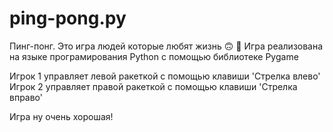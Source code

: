 # ping-pong.py
Пинг-понг. Это игра людей которые любят жизнь  🙃 🙂
Игра реализована на языке програмирования Python с помощью библиотеке Pygame

Игрок 1 управляет левой ракеткой с помощью клавиши 'Стрелка влево'
Игрок 2 управляет правой ракеткой с помощью клавиши 'Стрелка вправо'

Игра ну очень хорошая!
